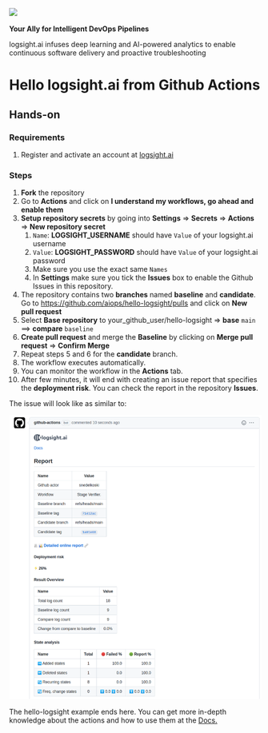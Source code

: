<a href="https://logsight.ai/"><img src="https://logsight.ai/assets/img/logol.png" width="150"/></a>

**Your Ally for Intelligent DevOps Pipelines**

logsight.ai infuses deep learning and AI-powered analytics to enable continuous software delivery and proactive troubleshooting



# Hello logsight.ai from Github Actions

## Hands-on
### Requirements
1. Register and activate an account at [logsight.ai](https://demo.logsight.ai/)

### Steps
1. **Fork** the repository 
2. Go to **Actions** and click on **I understand my workflows, go ahead and enable them**
3. **Setup repository secrets** by going into **Settings** => **Secrets** => **Actions** => **New repository secret**
   1. `Name`: **LOGSIGHT_USERNAME** should have `Value` of your logsight.ai username
   2. `Value`: **LOGSIGHT_PASSWORD** should have `Value` of your logsight.ai password
   3. Make sure you use the exact same `Names`
   4. In **Settings** make sure you tick the **Issues** box to enable the Github Issues in this repository.
4. The repository contains two **branches** named **baseline** and **candidate**. Go to https://github.com/aiops/hello-logsight/pulls and click on **New pull request**
5. Select **Base repository** to your_github_user/hello-logsight => **base** `main` ==> **compare** `baseline`
6. **Create pull request** and merge the **Baseline** by clicking on **Merge pull request** => **Confirm Merge**
7. Repeat steps 5 and 6 for  the **candidate** branch.
8. The workflow executes automatically. 
9. You can monitor the workflow in the **Actions** tab.
10. After few minutes, it will end with creating an issue report that specifies the **deployment risk**. You can check the report in the repository **Issues**.

The issue will look like as similar to:

![View accounts](./issue.png)




The hello-logsight example ends here. You can get more in-depth knowledge about the actions and how to use them at the [Docs.](https://docs.logsight.ai/#/monitor_deployments/github_action)

